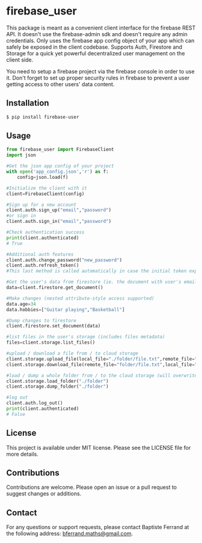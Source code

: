 
# firebase_user

This package is meant as a convenient client interface for the firebase REST API.
It doesn't use the firebase-admin sdk and doesn't require any admin credentials.
Only uses the firebase app config object of your app which can safely be exposed in the client codebase.
Supports Auth, Firestore and Storage for a quick yet powerful decentralized user management on the client side.

You need to setup a firebase project via the firebase console in order to use it.
Don't forget to set up proper security rules in firebase to prevent a user getting access to other users' data content. 

## Installation

```bash
$ pip install firebase-user
```

## Usage

```python
from firebase_user import FirebaseClient
import json

#Get the json app config of your project
with open('app_config.json','r') as f:
    config=json.load(f)

#Initialize the client with it
client=FirebaseClient(config)

#Sign up for a new account
client.auth.sign_up("email","password")
#or sign in
client.auth.sign_in("email","password")

#Check authentication success
print(client.authenticated)
# True

#Additional auth features
client.auth.change_password("new_password")
client.auth.refresh_token()
#This last method is called automatically in case the initial token expired

#Get the user's data from firestore (ie. the document with user's email adress as name in the 'users' collection) 
data=client.firestore.get_document()

#Make changes (nested attribute-style access supported)
data.age=34
data.hobbies=["Guitar playing","Basketball"]

#Dump changes to firestore
client.firestore.set_document(data)

#list files in the user's storage (includes files metadata)
files=client.storage.list_files()

#upload / download a file from / to cloud storage
client.storage.upload_file(local_file="./folder/file.txt",remote_file="folder/file.txt")
client.storage.download_file(remote_file="folder/file.txt",local_file="./folder/file.txt")

#load / dump a whole folder from / to the cloud storage (will overwrite the local / remote folder as a whole)
client.storage.load_folder("./folder")
client.storage.dump_folder("./folder")

#log out
client.auth.log_out()
print(client.authenticated)
# False

```

## License

This project is available under MIT license. Please see the LICENSE file for more details.

## Contributions

Contributions are welcome. Please open an issue or a pull request to suggest changes or additions.

## Contact

For any questions or support requests, please contact Baptiste Ferrand at the following address: bferrand.maths@gmail.com.
